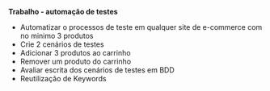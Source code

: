 **Trabalho - automação de testes**
- Automatizar o processos de teste em qualquer site de e-commerce com no minimo 3 produtos
- Crie 2 cenários de testes
- Adicionar 3 produtos ao carrinho
- Remover um produto do carrinho
- Avaliar escrita dos cenários de testes em BDD
- Reutilização de Keywords